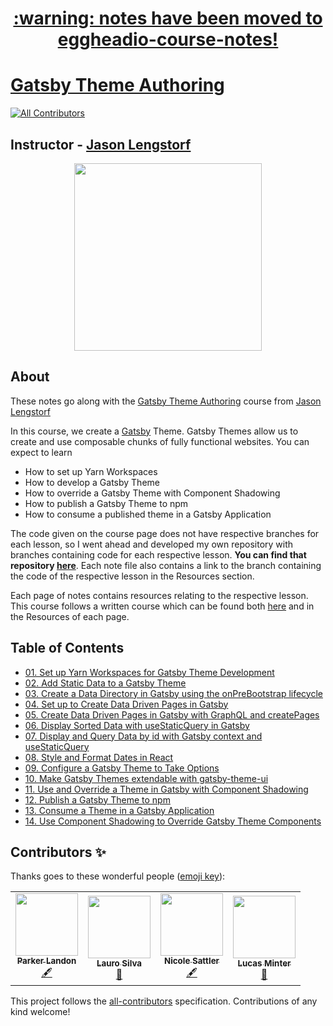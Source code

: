 <h1 align="center"><a href="https://github.com/eggheadio/eggheadio-course-notes">:warning: notes have been moved to eggheadio-course-notes!</a></h1>

# [Gatsby Theme Authoring](https://egghead.io/courses/gatsby-theme-authoring)
<!-- ALL-CONTRIBUTORS-BADGE:START - Do not remove or modify this section -->
[![All Contributors](https://img.shields.io/badge/all_contributors-4-orange.svg?style=flat-square)](#contributors-)
<!-- ALL-CONTRIBUTORS-BADGE:END -->

## Instructor - [Jason Lengstorf](https://egghead.io/instructors/jason-lengstorf)

<p align="center"><img src="https://d2eip9sf3oo6c2.cloudfront.net/series/square_covers/000/000/311/full/EGH_GatsbyThemes_Final.png" width="300"/></p>

## About

These notes go along with the [Gatsby Theme Authoring](https://egghead.io/courses/gatsby-theme-authoring) course from [Jason Lengstorf](https://egghead.io/instructors/jason-lengstorf)

In this course, we create a [Gatsby](https://www.gatsbyjs.org/) Theme. Gatsby Themes allow us to create and use composable chunks of fully functional websites. You can expect to learn
- How to set up Yarn Workspaces
- How to develop a Gatsby Theme
- How to override a Gatsby Theme with Component Shadowing
- How to publish a Gatsby Theme to npm
- How to consume a published theme in a Gatsby Application

The code given on the course page does not have respective branches for each lesson, so I went ahead and developed my own repository with branches containing code for each respective lesson. **You can find that repository [here](https://github.com/ParkerGits/authoring-gatsby-themes)**. Each note file also contains a link to the branch containing the code of the respective lesson in the Resources section.

Each page of notes contains resources relating to the respective lesson. This course follows a written course which can be found both [here](https://www.gatsbyjs.org/tutorial/building-a-theme/) and in the Resources of each page.
## Table of Contents

- [01. Set up Yarn Workspaces for Gatsby Theme Development](01-set-up-yarn-workspaces-for-gatsby-theme-development.md)
- [02. Add Static Data to a Gatsby Theme](02-add-static-data-to-a-gatsby-theme.md)
- [03. Create a Data Directory in Gatsby using the onPreBootstrap lifecycle](03-create-a-data-directory-in-gatsby-using-the-on-pre-bootstrap-lifecycle.md)
- [04. Set up to Create Data Driven Pages in Gatsby](04-set-up-to-create-data-driven-pages-in-gatsby.md)
- [05. Create Data Driven Pages in Gatsby with GraphQL and createPages](05-create-data-driven-pages-in-gatsby-with-graph-ql-and-create-pages.md)
- [06. Display Sorted Data with useStaticQuery in Gatsby](06-display-sorted-data-with-use-static-query-in-gatsby.md)
- [07. Display and Query Data by id with Gatsby context and useStaticQuery](07-display-and-query-data-by-id-with-gatsby-context-and-use-static-query.md)
- [08. Style and Format Dates in React](08-style-and-format-dates-in-react.md)
- [09. Configure a Gatsby Theme to Take Options](09-configure-a-gatsby-theme-to-take-options.md)
- [10. Make Gatsby Themes extendable with gatsby-theme-ui](10-make-gatsby-themes-extendable-with-gatsby-theme-ui.md)
- [11. Use and Override a Theme in Gatsby with Component Shadowing](11-use-and-override-a-theme-in-gatsby-with-component-shadowing.md)
- [12. Publish a Gatsby Theme to npm](12-publish-a-gatsby-theme-to-npm.md)
- [13. Consume a Theme in a Gatsby Application](13-consume-a-theme-in-a-gatsby-application.md)
- [14. Use Component Shadowing to Override Gatsby Theme Components](14-use-component-shadowing-to-override-gatsby-theme-components.md)

## Contributors ✨

Thanks goes to these wonderful people ([emoji key](https://allcontributors.org/docs/en/emoji-key)):

<!-- ALL-CONTRIBUTORS-LIST:START - Do not remove or modify this section -->
<!-- prettier-ignore-start -->
<!-- markdownlint-disable -->
<table>
  <tr>
    <td align="center"><a href="https://github.com/ParkerGits"><img src="https://avatars3.githubusercontent.com/u/45955761?v=4" width="100px;" alt=""/><br /><sub><b>Parker Landon</b></sub></a><br /><a href="#content-ParkerGits" title="Content">🖋</a></td>
    <td align="center"><a href="https://laurosilva.com"><img src="https://avatars2.githubusercontent.com/u/57044804?v=4" width="100px;" alt=""/><br /><sub><b>Lauro Silva</b></sub></a><br /><a href="https://github.com/eggheadio-projects/gatsby-theme-authoring-notes/pulls?q=is%3Apr+reviewed-by%3Alaurosilvacom" title="Reviewed Pull Requests">👀</a></td>
    <td align="center"><a href="http://devnikki.com"><img src="https://avatars3.githubusercontent.com/u/24983331?v=4" width="100px;" alt=""/><br /><sub><b>Nicole Sattler</b></sub></a><br /><a href="#content-nikkilr88" title="Content">🖋</a></td>
    <td align="center"><a href="https://github.com/lsminter"><img src="https://avatars1.githubusercontent.com/u/26470581?v=4" width="100px;" alt=""/><br /><sub><b>Lucas Minter</b></sub></a><br /><a href="https://github.com/eggheadio-projects/gatsby-theme-authoring-notes/pulls?q=is%3Apr+reviewed-by%3Alsminter" title="Reviewed Pull Requests">👀</a></td>
  </tr>
</table>

<!-- markdownlint-enable -->
<!-- prettier-ignore-end -->
<!-- ALL-CONTRIBUTORS-LIST:END -->

This project follows the [all-contributors](https://github.com/all-contributors/all-contributors) specification. Contributions of any kind welcome!
